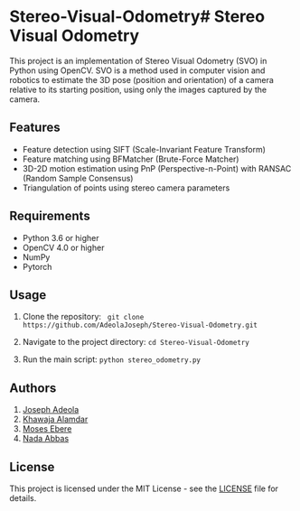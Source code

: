 # Stereo-Visual-Odometry# Stereo Visual Odometry

This project is an implementation of Stereo Visual Odometry (SVO) in Python using OpenCV. SVO is a method used in computer vision and robotics to estimate the 3D pose (position and orientation) of a camera relative to its starting position, using only the images captured by the camera.

## Features

- Feature detection using SIFT (Scale-Invariant Feature Transform)
- Feature matching using BFMatcher (Brute-Force Matcher)
- 3D-2D motion estimation using PnP (Perspective-n-Point) with RANSAC (Random Sample Consensus)
- Triangulation of points using stereo camera parameters

## Requirements

- Python 3.6 or higher
- OpenCV 4.0 or higher
- NumPy
- Pytorch

## Usage

1. Clone the repository:
``` git clone https://github.com/AdeolaJoseph/Stereo-Visual-Odometry.git```

2. Navigate to the project directory:
```cd Stereo-Visual-Odometry```
3. Run the main script:
```python stereo_odometry.py```

## Authors
1. [Joseph Adeola](https://github.com/AdeolaJoseph)
2. [Khawaja Alamdar](https://github.com/KhAlamdar)
3. [Moses Ebere](https://github.com/MosesEbere)
4. [Nada Abbas](https://github.com/NadaAbbas444)


## License

This project is licensed under the MIT License - see the [LICENSE](LICENSE) file for details.